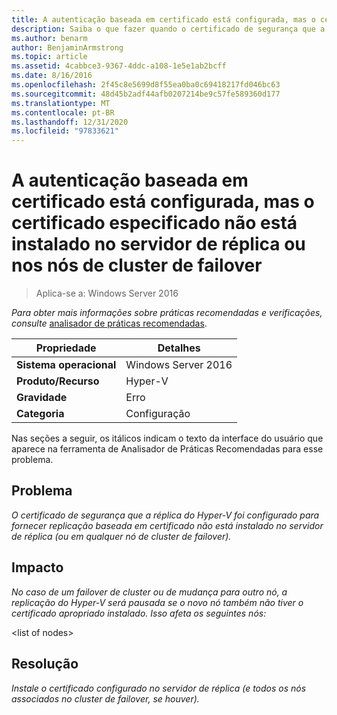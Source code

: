 ```yaml
---
title: A autenticação baseada em certificado está configurada, mas o certificado especificado não está instalado no servidor de réplica ou nos nós de cluster de failover
description: Saiba o que fazer quando o certificado de segurança que a réplica do Hyper-V tiver sido configurado para fornecer replicação baseada em certificado não estiver instalado no servidor de réplica (ou em qualquer nó de cluster de failover).
ms.author: benarm
author: BenjaminArmstrong
ms.topic: article
ms.assetid: 4cabbce3-9367-4ddc-a108-1e5e1ab2bcff
ms.date: 8/16/2016
ms.openlocfilehash: 2f45c8e5699d8f55ea0ba0c69418217fd046bc63
ms.sourcegitcommit: 48d45b2adf44afb0207214be9c57fe589360d177
ms.translationtype: MT
ms.contentlocale: pt-BR
ms.lasthandoff: 12/31/2020
ms.locfileid: "97833621"
---
```

# <a name="certificate-based-authentication-is-configured-but-the-specified-certificate-is-not-installed-on-the-replica-server-or-failover-cluster-nodes"></a>A autenticação baseada em certificado está configurada, mas o certificado especificado não está instalado no servidor de réplica ou nos nós de cluster de failover

>Aplica-se a: Windows Server 2016



*Para obter mais informações sobre práticas recomendadas e verificações, consulte* [analisador de práticas recomendadas](https://go.microsoft.com/fwlink/?LinkId=122786).

|Propriedade|Detalhes|
|-|-|
|**Sistema operacional**|Windows Server 2016|
|**Produto/Recurso**|Hyper-V|
|**Gravidade**|Erro|
|**Categoria**|Configuração|

Nas seções a seguir, os itálicos indicam o texto da interface do usuário que aparece na ferramenta de Analisador de Práticas Recomendadas para esse problema.

## <a name="issue"></a>Problema

*O certificado de segurança que a réplica do Hyper-V foi configurado para fornecer replicação baseada em certificado não está instalado no servidor de réplica (ou em qualquer nó de cluster de failover).*

## <a name="impact"></a>Impacto

*No caso de um failover de cluster ou de mudança para outro nó, a replicação do Hyper-V será pausada se o novo nó também não tiver o certificado apropriado instalado. Isso afeta os seguintes nós:*

\<list of nodes>

## <a name="resolution"></a>Resolução

*Instale o certificado configurado no servidor de réplica (e todos os nós associados no cluster de failover, se houver).*



